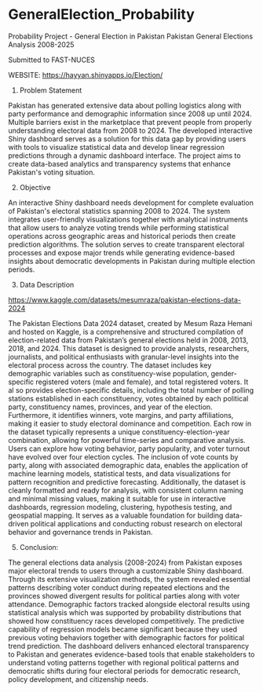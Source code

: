 # GeneralElection_Probability
Probability Project - General Election in Pakistan
Pakistan General Elections Analysis 2008-2025 

Submitted to FAST-NUCES

WEBSITE: https://hayyan.shinyapps.io/Election/

1. Problem Statement

Pakistan has generated extensive data about polling logistics along with party performance and demographic information since 2008 up until 2024. Multiple barriers exist in the marketplace that prevent people from properly understanding electoral data from 2008 to 2024. The developed interactive Shiny dashboard serves as a solution for this data gap by providing users with tools to visualize statistical data and develop linear regression predictions through a dynamic dashboard interface. The project aims to create data-based analytics and transparency systems that enhance Pakistan's voting situation.

2. Objective

An interactive Shiny dashboard needs development for complete evaluation of Pakistan's electoral statistics spanning 2008 to 2024. The system integrates user-friendly visualizations together with analytical instruments that allow users to analyze voting trends while performing statistical operations across geographic areas and historical periods then create prediction algorithms. The solution serves to create transparent electoral processes and expose major trends while generating evidence-based insights about democratic developments in Pakistan during multiple election periods.

3. Data Description

https://www.kaggle.com/datasets/mesumraza/pakistan-elections-data-2024

The Pakistan Elections Data 2024 dataset, created by Mesum Raza Hemani and hosted on Kaggle, is a comprehensive and structured compilation of election-related data from Pakistan’s general elections held in 2008, 2013, 2018, and 2024. This dataset is designed to provide analysts, researchers, journalists, and political enthusiasts with granular-level insights into the electoral process across the country.
The dataset includes key demographic variables such as constituency-wise population, gender-specific registered voters (male and female), and total registered voters. It al
so provides election-specific details, including the total number of polling stations established in each constituency, votes obtained by each political party, constituency names, provinces, and year of the election. Furthermore, it identifies winners, vote margins, and party affiliations, making it easier to study electoral dominance and competition.
Each row in the dataset typically represents a unique constituency-election-year combination, allowing for powerful time-series and comparative analysis. Users can explore how voting behavior, party popularity, and voter turnout have evolved over four election cycles. The inclusion of vote counts by party, along with associated demographic data, enables the application of machine learning models, statistical tests, and data visualizations for pattern recognition and predictive forecasting.
Additionally, the dataset is cleanly formatted and ready for analysis, with consistent column naming and minimal missing values, making it suitable for use in interactive dashboards, regression modeling, clustering, hypothesis testing, and geospatial mapping. It serves as a valuable foundation for building data-driven political applications and conducting robust research on electoral behavior and governance trends in Pakistan.

5. Conclusion:

The general elections data analysis (2008-2024) from Pakistan exposes major electoral trends to users through a customizable Shiny dashboard. Through its extensive visualization methods, the system revealed essential patterns describing voter conduct during repeated elections and the provinces showed divergent results for political parties along with voter attendance. Demographic factors tracked alongside electoral results using statistical analysis which was supported by probability distributions that showed how constituency races developed competitively. The predictive capability of regression models became significant because they used previous voting behaviors together with demographic factors for political trend prediction. The dashboard delivers enhanced electoral transparency to Pakistan and generates evidence-based tools that enable stakeholders to understand voting patterns together with regional political patterns and democratic shifts during four electoral periods for democratic research, policy development, and citizenship needs.

